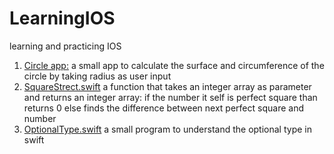 # LearningIOS
learning and practicing IOS
1) [Circle app:](/circle)
  a small app to calculate the surface and circumference of the circle by taking radius as user input
2) [SquareStrect.swift](/squareStretch.swift)
  a function that takes an integer array as parameter and returns an integer array: if the number it self is perfect square than returns 0
  else finds the difference between next perfect square and number 
3) [OptionalType.swift](/Second.swift)
  a small program to understand the optional type in swift
